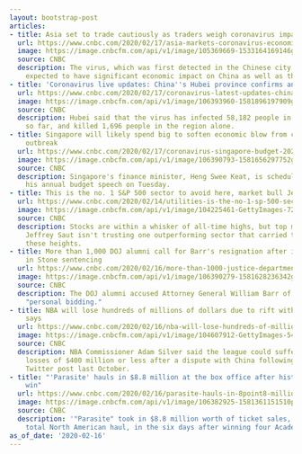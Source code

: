 ```yaml
---
layout: bootstrap-post
articles:
- title: Asia set to trade cautiously as traders weigh coronavirus impact
  url: https://www.cnbc.com/2020/02/17/asia-markets-coronavirus-economic-impact-oil-and-currencies.html
  image: https://image.cnbcfm.com/api/v1/image/105369669-1533164169146gettyimages-840760012.jpeg?v=1581896654
  source: CNBC
  description: The virus, which was first detected in the Chinese city of Wuhan, is
    expected to have significant economic impact on China as well as the global economy.
- title: 'Coronavirus live updates: China''s Hubei province confirms another 100 deaths'
  url: https://www.cnbc.com/2020/02/17/coronavirus-latest-updates-china-hubei.html
  image: https://image.cnbcfm.com/api/v1/image/106393960-1581896197909gettyimages-1201342767.jpeg?v=1581896031
  source: CNBC
  description: Hubei said that the virus has infected 58,182 people in the province
    so far, and killed 1,696 people in the region alone.
- title: Singapore will likely spend big to soften economic blow from coronavirus
    outbreak
  url: https://www.cnbc.com/2020/02/17/coronavirus-singapore-budget-2020-to-support-economy-amid-outbreak.html
  image: https://image.cnbcfm.com/api/v1/image/106390793-1581656297752gettyimages-1197723970.jpeg?v=1581656573
  source: CNBC
  description: Singapore's finance minister, Heng Swee Keat, is scheduled to deliver
    his annual budget speech on Tuesday.
- title: This is the no. 1 S&P 500 sector to avoid here, market bull Jeff Saut says
  url: https://www.cnbc.com/2020/02/14/utilities-is-the-no-1-sp-500-sector-to-avoid-here-market-bull-says.html
  image: https://image.cnbcfm.com/api/v1/image/104225461-GettyImages-72338476.jpg?v=1532563937
  source: CNBC
  description: Stocks are within a whisker of all-time highs, but top market bull
    Jeffrey Saut isn't trusting one outperforming sector that carried the index to
    these heights.
- title: More than 1,000 DOJ alumni call for Barr's resignation after intervention
    in Stone sentencing
  url: https://www.cnbc.com/2020/02/16/more-than-1000-justice-department-alumni-call-for-barrs-resignation.html
  image: https://image.cnbcfm.com/api/v1/image/106390279-1581628236342gettyimages-1145543195.jpeg?v=1581628276
  source: CNBC
  description: The DOJ alumni accused Attorney General William Barr of doing the president's
    "personal bidding."
- title: NBA will lose hundreds of millions of dollars due to rift with China, commissioner
    says
  url: https://www.cnbc.com/2020/02/16/nba-will-lose-hundreds-of-millions-of-dollars-due-to-rift-with-china-commissioner-says.html
  image: https://image.cnbcfm.com/api/v1/image/104607912-GettyImages-546682394.jpg?v=1532563791
  source: CNBC
  description: NBA Commissioner Adam Silver said the league could suffer financial
    losses of $400 million or less after a dispute with China following an executive's
    Twitter post last October.
- title: "'Parasite' hauls in $8.8 million at the box office after historic Oscar
    win"
  url: https://www.cnbc.com/2020/02/16/parasite-hauls-in-8point8-million-at-the-box-office-after-oscar-win.html
  image: https://image.cnbcfm.com/api/v1/image/106382925-1581361151510parasite.jpg?v=1581361218
  source: CNBC
  description: '"Parasite" took in $8.8 million worth of ticket sales, 20% of its
    total North American haul, in the six days after winning four Academy Awards.'
as_of_date: '2020-02-16'
---
```


